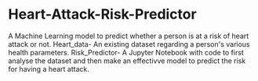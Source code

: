 # Heart-Attack-Risk-Predictor
A Machine Learning model to predict whether a person is at a risk of heart attack or not. Heart_data- An existing dataset regarding a person's various health parameters. Risk_Predictor- A Jupyter Notebook with code to first analyse the dataset and then make an effectivve model to predict the risk for having a heart attack.

